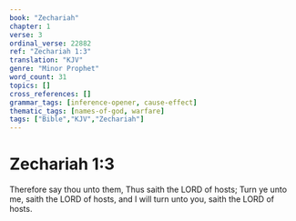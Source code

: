 ```yaml
---
book: "Zechariah"
chapter: 1
verse: 3
ordinal_verse: 22882
ref: "Zechariah 1:3"
translation: "KJV"
genre: "Minor Prophet"
word_count: 31
topics: []
cross_references: []
grammar_tags: [inference-opener, cause-effect]
thematic_tags: [names-of-god, warfare]
tags: ["Bible","KJV","Zechariah"]
---
```


# Zechariah 1:3

Therefore say thou unto them, Thus saith the LORD of hosts; Turn ye unto me, saith the LORD of hosts, and I will turn unto you, saith the LORD of hosts.
